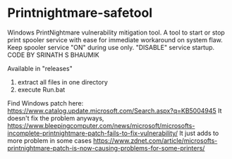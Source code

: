 # Printnightmare-safetool
Windows PrintNightmare vulnerability mitigation tool. A tool to start or stop print spooler service with ease for immediate workaround on system flaw. Keep spooler service "ON" during use only. "DISABLE" service startup. CODE BY SRINATH S BHAUMIK

Available in "releases"
1. extract all files in one directory
2. execute Run.bat 

Find Windows patch here: https://www.catalog.update.microsoft.com/Search.aspx?q=KB5004945
It doesn't fix the problem anyways, https://www.bleepingcomputer.com/news/microsoft/microsofts-incomplete-printnightmare-patch-fails-to-fix-vulnerability/
It just adds to more problem in some cases https://www.zdnet.com/article/microsofts-printnightmare-patch-is-now-causing-problems-for-some-printers/
